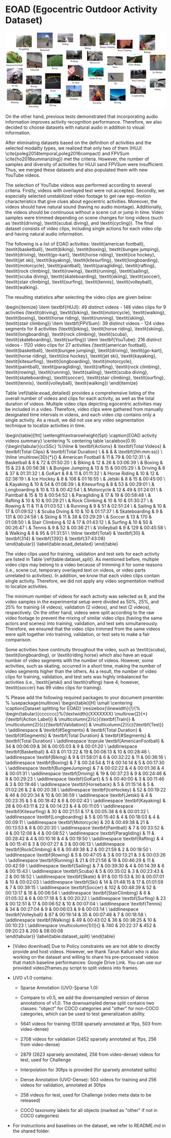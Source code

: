 # EOAD (Egocentric Outdoor Activity Dataset)

![alt text](https://github.com/maliarabaci/eoad/blob/main/eoad_layout.png?raw=true)

On the other hand, previous tests demonstrated that incorporating audio information improves activity recognition performance. Therefore, we also decided to choose datasets with natural audio in addition to visual information.

After eliminating datasets based on the definition of activities and the selected modality types, we realized that only two of them (HUJI \cite{poleg2014temporal,poleg2016compact} and FPVSum \cite{ho2018summarizing}) met the criteria. However, the number of samples and diversity of activities for HUJI sand FPVSum were insufficient. Thus, we merged these datasets and also populated them with new YouTube videos.

The selection of YouTube videos was performed according to several criteria. Firstly, videos with overlayed text were not accepted. Secondly, we especially selected unstabilized video footage to get raw ego-motion characteristics that give clues about egocentric activities. Moreover, the videos should have natural sound (having no audio montage). Additionally, the videos should be continuous without a scene cut or jump in time. Video samples were trimmed depending on scene changes for long videos (such as \textit{driving}, \textit{scuba\ diving}, and \textit{cycling}). The final dataset consists of video clips, including single actions for each video clip and having natural audio information.

The following is a list of EOAD activities:
\textit{american football}, \textit{basketball}, \textit{biking}, \textit{boxing}, \textit{bungee jumping}, \textit{driving}, \textit{go-kart}, \textit{horse riding}, \textit{ice hockey}, \textit{jet ski}, \textit{kayaking}, \textit{kitesurfing}, \textit{longboarding}, \textit{motorcycle}, \textit{paintball}, \textit{paragliding}, \textit{rafting}, \textit{rock climbing}, \textit{rowing}, \textit{running}, \textit{sailing}, \textit{scuba diving}, \textit{skateboarding}, \textit{skiing}, \textit{soccer}, \textit{stair climbing}, \textit{surfing}, \textit{tennis}, \textit{volleyball}, \textit{walking}.

The resulting statistics after selecting the video clips are given below:

\begin{itemize}
	\item \textbf{HUJI}: 49 distinct videos - 148 video clips for 9 activities (\textit{driving}, \textit{biking}, \textit{motorcycle}, \textit{walking}, \textit{boxing}, \textit{horse riding}, \textit{running}, \textit{skiing}, \textit{stair climbing})
	\item \textbf{FPVSum}: 39 distinct videos - 124 video segments for 8 activities (\textit{biking}, \textit{horse riding}, \textit{skiing}, \textit{longboarding}, \textit{rock climbing}, \textit{scuba}, \textit{skateboarding}, \textit{surfing})
	\item \textbf{YouTube}: 216 distinct videos - 1120 video clips for 27 activities (\textit{american football}, \textit{basketball}, \textit{bungee jumping}, \textit{driving}, \textit{go-kart}, \textit{horse riding}, \textit{ice hockey}, \textit{jet ski}, \textit{kayaking}, \textit{kitesurfing}, \textit{longboarding}, \textit{motorcycle}, \textit{paintball}, \textit{paragliding}, \textit{rafting}, \textit{rock climbing}, \textit{rowing}, \textit{running}, \textit{sailing}, \textit{scuba diving}, \textit{skateboarding}, \textit{soccer}, \textit{stair climbing}, \textit{surfing}, \textit{tennis}, \textit{volleyball}, \textit{walking})
\end{itemize}

Table \ref{table:eoad_detailed} provides a comprehensive listing of the overall number of videos and clips for each activity, as well as the total duration of videos. Multiple video clips depicting egocentric activities may be included in a video. Therefore, video clips were gathered from manually designated time intervals in videos, and each video clip contains only a single activity. As a result, we did not use any video segmentation technique to localize activities in time. 

\begin{table}[!ht]
	\setlength\extrarowheight{5pt}
	\caption{EOAD activity videos summary}
	\centering % centering table
	\scalebox{0.9}{\begin{tabular}{ccSSc}
			%\hline
			 & \textbf{Actions} & \textbf{Total Videos} & \textbf{Total Clips} & \textbf{Total Duration} \\
			 & & & & \textbf{(hh:mm:ss)} \\
			\hline 
			\multirow{30}{*}{} 
			& American Football & 11 & 79 & 00:12:31 \\
			& Basketball & 8 & 72 & 01:50:20 \\
			& Biking & 12 & 26 & 03:06:39 \\
			& Boxing & 15 & 23 & 00:56:38 \\
			& Bungee Jumping & 13 & 15 & 00:05:29 \\
			& Driving & 8 & 37 & 01:31:32 \\
			& GoKart & 8 & 11 & 01:11:32 \\
			& Horse Riding & 10 & 12 & 02:38:19 \\
			& Ice Hockey & 8 & 108 & 01:16:55 \\
			& Jetski & 8 & 15 & 00:45:00 \\
			& Kayaking & 10 & 54 & 01:08:39 \\
			& Kitesurfing & 8 & 53 & 00:29:01 \\
			& Longboarding & 10 & 13 & 00:42:54 \\
			& Motorcycle & 12 & 49 & 01:24:01 \\
			& Paintball & 15 & 15 & 00:54:52 \\
			& Paragliding & 17 & 19 & 00:58:48 \\
			& Rafting & 10 & 10 & 00:29:21 \\
			& Rock Climbing & 10 & 10 & 01:30:27 \\
			& Rowing & 11 & 11 & 01:03:52 \\
			& Running & 9 & 51 & 02:51:24 \\
			& Sailing & 10 & 17 & 01:09:52 \\
			& Scuba Diving & 10 & 10 & 01:17:37 \\
			& Skateboarding & 9 & 131 & 00:24:58 \\
			& Skiing & 11 & 38 & 03:29:29 \\
			& Soccer & 13 & 170 & 01:08:50 \\
			& Stair Climbing & 12 & 17 & 01:43:12 \\
			& Surfing & 10 & 50 & 00:26:47 \\
			& Tennis & 9 & 52 & 00:36:21 \\
			& Volleyball & 9 & 129 & 00:45:58 \\
			& Walking & 8 & 95 & 01:31:51 \\
			\hline
			\textbf{Total} & \textbf{30} & \textbf{314} & \textbf{1392} & \textbf{37:43:08}			
	\end{tabular}}
	\label{table:eoad_detailed}
\end{table}

The video clips used for training, validation and test sets for each activity are listed in Table \ref{table:dataset_split}. As mentioned before, multiple video clips may belong to a video because of trimming it for some reasons (i.e., scene cut, temporary overlayed text on videos, or video parts unrelated to activities). In addition, we know that each video clips contain single activity. Therefore, we did not apply any video segmentation method to localize activities.

The minimum number of videos for each activity was selected as 8, and the video samples in the experimental setup were divided as 50\%, 25\%, and 25\% for training (4 videos), validation (2 videos), and test (2 videos), respectively. On the other hand,  videos were split according to the raw video footage to prevent the mixing of similar video clips (having the same actors and scenes) into training, validation, and test sets simultaneously. Therefore, we ensured that the video clips trimmed from the same videos were split together into training, validation, or test sets to make a fair comparison. 

Some activities have continuity throughout the video, such as \textit{scuba}, \textit{longboarding}, or \textit{riding horse} which also have an equal number of video segments with the number of videos. However, some activities, such as skating, occurred in a short time, making the number of video segments higher than the others. As a result, the number of video clips for training, validation, and test sets was highly imbalanced for activities (i.e., \textit{jetski} and \textit{rafting} have 4; however, \textit{soccer} has 99 video clips for training). 

% Please add the following required packages to your document preamble:
% \usepackage{multirow}
\begin{table}[H]
    \small
    \centering
    \caption{Dataset splitting for EOAD}
    \resizebox{\linewidth}{!}{%
    \begin{tabular}{ccccccc}%{\textwidth}{XXXXXXX}
    \multirow{2}{*}{\textbf{Action Label}} & \multicolumn{2}{c}{\textbf{Train}}                & \multicolumn{2}{c}{\textbf{Validation}}             & \multicolumn{2}{c}{\textbf{Test}}                   \\ \addlinespace
                                           & \textbf{\#Segments} & \textbf{Total   Duration} & \textbf{\#Segments} & \textbf{Total   Duration} & \textbf{\#Segments} & \textbf{Total   Duration} \\ \addlinespace
    \toprule
    \textbf{AmericanFootball} & 34 & 00:06:09 & 36 & 00:05:03 & 9 & 00:01:20 \\ \addlinespace
    \textbf{Basketball} & 43 & 01:13:22 & 19 & 00:08:13 & 10 & 00:28:46 \\ \addlinespace
    \textbf{Biking} & 9 & 01:58:01 & 6 & 00:32:22 & 11 & 00:36:16 \\ \addlinespace
    \textbf{Boxing} & 7                     & 00:24:54                  & 11                      & 00:14:14                  & 5                       & 00:17:30                  \\ \addlinespace
    \textbf{BungeeJumping} & 7                     & 00:02:22                  & 4                       & 00:01:36                  & 4                       & 00:01:31                  \\ \addlinespace
    \textbf{Driving}                       & 19                    & 00:37:23                  & 9                       & 00:24:46                  & 9                       & 00:29:23                  \\ \addlinespace
    \textbf{GoKart}                        & 5                     & 00:40:00                  & 3                       & 00:11:46                  & 3                       & 00:19:46                  \\ \addlinespace
    \textbf{Horseback}                     & 5                     & 01:15:14                  & 5                       & 01:02:26                  & 2                       & 00:20:38                  \\ \addlinespace
    \textbf{IceHockey}                     & 52                    & 00:19:22                  & 46                      & 00:20:34                  & 10                      & 00:36:59                  \\ \addlinespace
    \textbf{Jetski}                        & 4                     & 00:23:35                  & 5                       & 00:18:42                  & 6                       & 00:02:43                  \\ \addlinespace
    \textbf{Kayaking}                      & 28                    & 00:43:11                  & 22                      & 00:14:23                  & 4                       & 00:11:05                  \\ \addlinespace
    \textbf{Kitesurfing}                   & 30                    & 00:21:51                  & 17                      & 00:05:38                  & 6                       & 00:01:32                  \\ \addlinespace
    \textbf{Longboarding}                  & 5                     & 00:15:40                  & 4                       & 00:18:03                  & 4                       & 00:09:11                  \\ \addlinespace
    \textbf{Motorcycle}                    & 20                    & 00:49:38                  & 21                       & 00:13:53                  & 8                      & 00:20:30                  \\ \addlinespace
    \textbf{Paintball}                     & 7                     & 00:33:52                  & 4                       & 00:12:08                  & 4                       & 00:08:52                  \\ \addlinespace
    \textbf{Paragliding}                   & 11                    & 00:28:42                  & 4                       & 00:10:16                  & 4                       & 00:19:50                  \\ \addlinespace
    \textbf{Rafting}                       & 4                     & 00:15:41                  & 3                       & 00:07:27                  & 3                       & 00:06:13                  \\ \addlinespace
    \textbf{RockClimbing}                  & 6                     & 00:49:38                  & 2                       & 00:21:59                  & 2                       & 00:18:50                  \\ \addlinespace
    \textbf{Rowing}                        & 5                     & 00:47:05                  & 3                       & 00:13:21                  & 3                       & 00:03:26                  \\ \addlinespace
    \textbf{Running}                       & 21                    & 01:21:56                  & 19                      & 00:46:29                  & 11                      & 00:42:59                  \\ \addlinespace
    \textbf{Sailing}                       & 7                     & 00:39:30                  & 4                       & 00:14:39                  & 6                       & 00:15:43                  \\ \addlinespace
    \textbf{Scuba}                         & 5                     & 00:35:02                  & 3                       & 00:23:43                  & 2                       & 00:18:52                  \\ \addlinespace
    \textbf{Skate}                         & 91                    & 00:15:53                  & 30                      & 00:07:01                  & 10                      & 00:02:03                  \\ \addlinespace
    \textbf{Ski}                           & 14                    & 01:48:15                  & 17                      & 01:01:59                  & 7                      & 00:39:15                  \\ \addlinespace
    \textbf{Soccer}                        & 102                    & 00:48:39                  & 52                      & 00:13:17                  & 16                      & 00:06:54                  \\ \addlinespace
    \textbf{StairClimbing}                 & 6                     & 01:05:32                  & 6                       & 00:17:18                  & 5                       & 00:20:22                  \\ \addlinespace
    \textbf{Surfing}                       & 23                    & 00:12:51                  & 17                      & 00:06:52                  & 10                      & 00:07:04                  \\ \addlinespace
    \textbf{Tennis}                        & 34                    & 00:27:04                  & 9                       & 00:06:03                  & 9                       & 00:03:14                  \\ \addlinespace
    \textbf{Volleyball}                    & 87                    & 00:19:14                  & 35                      & 00:07:46                  & 7                       & 00:18:58                  \\ \addlinespace
    \textbf{Walking}                       & 49                    & 00:43:02                  & 36                      & 00:38:25                  & 10                      & 00:10:23                  \\ \addlinespace
    \multicolumn{1}{l}{}                   & 740                   & 20:22:37                  & 452                     & 09:20:23                  & 200                     & 08:00:08                 
    \end{tabular}}
    \label{table:dataset_split}
\end{table}

* [Video download] Due to Policy constraints we are not able to directly provide and host videos. However, we thank Tarun Kalluri who is also working on the dataset and willing to share his pre-processed videos that match baseline performances: Google Drive Link. You can use our provided video2frames.py script to split videos into frames. 

* UVO v1.0 contains:

   * Sparse Annotation (UVO-Sparse 1.0): 

   * Compare to v0.5, we add the downsampled version of dense annotations of v1.0. The downsampled dense split contains two classes: "object" for COCO categories and "other" for non-COCO categories, which can be used to test generalization ability.

   * 5641 videos for training (5138 sparsely annotated at 1fps, 503 from video-dense) 

   * 2708 videos for validation (2452 sparsely annotated at 1fps, 256 from video-dense)

   * 2879 (2623 sparsely annotated, 256 from video-dense) videos for test, used for Challenge

   * Interpolation for 30fps is provided (for sparsely annotated splits)

   * Dense Annotation (UVO-Dense): 503 videos for training and 256 videos for validation, annotated at 30fps

   * 258 videos for test, used for Challenge (video meta data to be released)

   * COCO taxonomy labels for all objects (marked as "other" if not in COCO categories)

* For instructions and baselines on the dataset, we refer to README.md in the shared folder.
